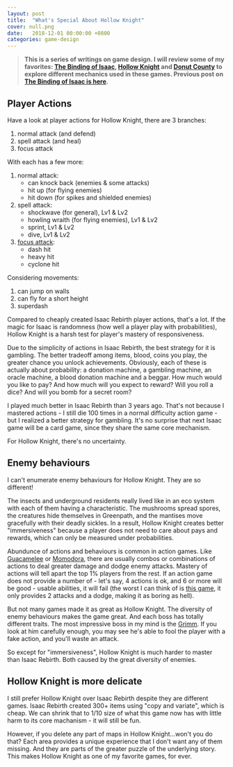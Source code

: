 ```yaml
---
layout: post
title:  "What's Special About Hollow Knight"
cover: null.png
date:   2018-12-01 00:00:00 +0800
categories: game-design
---
```


> **This is a series of writings on game design. I will review some of my favorites: [The Binding of Isaac](), [Hollow Knight]() and [Donut County]() to explore different mechanics used in these games. Previous post on [The Binding of Isaac is here](https://khn190.github.io/game-design/2018/11/14/enemy-design-in-binding-of-issac.html).**

## Player Actions

Have a look at player actions for Hollow Knight, there are 3 branches:

1. normal attack (and defend)
2. spell attack (and heal)
3. focus attack

With each has a few more:

1. normal attack:
	* can knock back (enemies & some attacks)
	* hit up (for flying enemies)
	* hit down (for spikes and shielded enemies)
2. spell attack:
	* shockwave (for general), Lv1 & Lv2
	* howling wraith (for flying enemies), Lv1 & Lv2
	* sprint, Lv1 & Lv2
	* dive, Lv1 & Lv2
3. [focus attack](http://hollowknight.wikia.com/wiki/Nail):
	* dash hit
	* heavy hit
	* cyclone hit

Considering movements:

1. can jump on walls
2. can fly for a short height
3. superdash

Compared to cheaply created Isaac Rebirth player actions, that's a lot. If the magic for Isaac is randomness (how well a player play with probabilities), Hollow Knight is a harsh test for player's mastery of responsiveness.

Due to the simplicity of actions in Isaac Rebirth, the best strategy for it is gambling. The better tradeoff among items, blood, coins you play, the greater chance you unlock achievements. Obviously, each of these is actually about probability: a donation machine, a gambling machine, an oracle machine, a blood donation machine and a beggar. How much would you like to pay? And how much will you expect to reward? Will you roll a dice? And will you bomb for a secret room? 

I played much better in Isaac Rebirth than 3 years ago. That's not because I mastered actions - I still die 100 times in a normal difficulty action game - but I realized a better strategy for gambling. It's no surprise that next Isaac game will be a card game, since they share the same core mechanism.

For Hollow Knight, there's no uncertainty.

## Enemy behaviours

I can't enumerate enemy behaviours for Hollow Knight. They are so different!

The insects and underground residents really lived like in an eco system with each of them having a characteristic. The mushrooms spread spores, the creatures hide themselves in Greenpath, and the mantises move gracefully with their deadly sickles. In a result, Hollow Knight creates better "immersiveness" because a player does not need to care about pays and rewards, which can only be measured under probabilities.

Abundunce of actions and behaviours is common in action games. Like [Guacamelee](https://store.steampowered.com/app/275390/Guacamelee_Super_Turbo_Championship_Edition/) or [Momodora](https://store.steampowered.com/app/428550/Momodora_Reverie_Under_The_Moonlight/), there are usually combos or combinations of actions to deal greater damage and dodge enemy attacks. Mastery of actions will tell apart the top 1% players from the rest. If an action game does not provide a number of - let's say, 4 actions is ok, and 6 or more will be good - usable abilities, it will fail (the worst I can think of is [this game](https://store.steampowered.com/app/323580/Jotun_Valhalla_Edition/), it only provides 2 attacks and a dodge, making it as boring as hell).

But not many games made it as great as Hollow Knight. The diversity of enemy behaviours makes the game great. And each boss has totally different traits. The most impressive boss in my mind is the [Grimm](http://hollowknight.wikia.com/wiki/Grimm). If you look at him carefully enough, you may see he's able to fool the player with a fake action, and you'll waste an attack.

So except for "immersiveness", Hollow Knight is much harder to master than Isaac Rebirth. Both caused by the great diversity of enemies.

## Hollow Knight is more delicate

I still prefer Hollow Knight over Isaac Rebirth despite they are different games. Isaac Rebirth created 300+ items using "copy and variate", which is cheap. We can shrink that to 1/10 size of what this game now has with little harm to its core machanism - it will still be fun.

However, if you delete any part of maps in Hollow Knight...won't you do that? Each area provides a unique experience that I don't want any of them missing. And they are parts of the greater puzzle of the underlying story. This makes Hollow Knight as one of my favorite games, for ever.